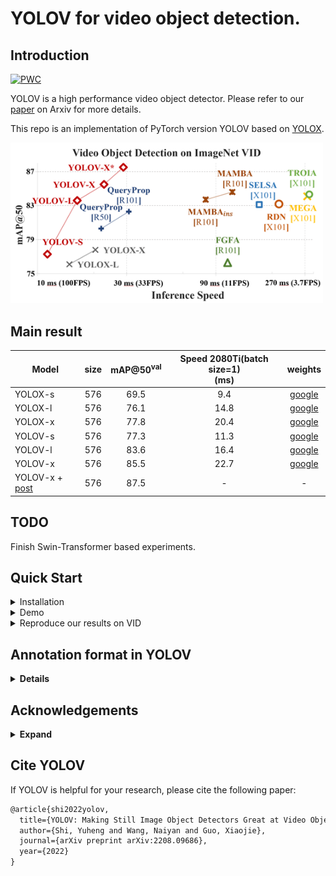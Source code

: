 

# YOLOV for video object detection.

## Introduction
[![PWC](https://img.shields.io/endpoint.svg?url=https://paperswithcode.com/badge/yolov-making-still-image-object-detectors/video-object-detection-on-imagenet-vid)](https://paperswithcode.com/sota/video-object-detection-on-imagenet-vid?p=yolov-making-still-image-object-detectors)

YOLOV is a high performance video object detector.  Please refer to our [paper](https://arxiv.org/abs/2208.09686) on Arxiv for more details.

This repo is an implementation of PyTorch version YOLOV based on [YOLOX](https://github.com/Megvii-BaseDetection/YOLOX).

<img src="assets/comparsion.jpg" width="500" >


## Main result


| Model                                                                                                               | size | mAP@50<sup>val<br> | Speed 2080Ti(batch size=1)<br>(ms) |                                           weights                                            |
|---------------------------------------------------------------------------------------------------------------------|:----:|:------------------:|:----------------------------------:|:--------------------------------------------------------------------------------------------:|
| YOLOX-s                                                                                                             | 576  |        69.5        |                9.4                 |                                         [google](https://drive.google.com/file/d/1n8wkByqpHdrGy6z9fsoZpBtTa0I3JOcG/view?usp=sharing)                                          |
| YOLOX-l                                                                                                             | 576  |        76.1        |                14.8                |                                         [google](https://drive.google.com/file/d/1rikaPCAHBBIugYUZYV1buyOIRG8xvGKB/view?usp=sharing)                                          |
| YOLOX-x                                                                                                             | 576  |        77.8        |                20.4                |                                         [google](https://drive.google.com/file/d/1OH3hGj7RMfcinMKPESbfI7C5y_RrA3aF/view?usp=sharing)                                          |
| YOLOV-s                                                                                                             | 576  |        77.3        |                11.3                | [google](https://drive.google.com/file/d/12X4dQw45aXVYgJjKAAAPk409FO3xValW/view?usp=sharing) |
| YOLOV-l                                                                                                             | 576  |        83.6        |                16.4                | [google](https://drive.google.com/file/d/1qZ-3iPDlYx1OKe6zz_-n42ceijo_Ntx6/view?usp=sharing) |
| YOLOV-x                                                                                                             | 576  |        85.5        |                22.7                | [google](https://drive.google.com/file/d/1OIozS-D9wbWA9pDFl5xoFw6XqEcYtzsJ/view?usp=sharing) |
| YOLOV-x + [post](https://github.com/AlbertoSabater/Robust-and-efficient-post-processing-for-video-object-detection) | 576  |        87.5        |                 -                  |                                              -                                               |


## TODO
Finish Swin-Transformer based experiments.

## Quick Start

<details>
<summary>Installation</summary>

Install YOLOV from source.
```shell
git clone git@github.com:YuHengsss/YOLOV.git
cd YOLOV
```

Create conda env.
```shell
conda create -n yolov python=3.7

conda activate yolov

pip install -r requirements.txt

pip3 install -v -e .
```
</details>

<details>
<summary>Demo</summary>

Step1. Download a pretrained weights.

Step2. Run yolov demos. For example:

```shell
python tools/vid_demo.py -f [path to your yolov exp files] -c [path to your yolov weights] --path /path/to/your/video --conf 0.25 --nms 0.5 --tsize 576 --save_result 
```
For online mode, exampled with yolov_l, you can run:

```shell
python tools/yolov_demo_online.py -f ./exp/yolov/yolov_l_online.py -c [path to your weights] --path /path/to/your/video --conf 0.25 --nms 0.5 --tsize 576 --save_result 
```
For yolox models, please use python tools/demo.py for inferencing.
</details>

<details>
<summary>Reproduce our results on VID</summary>

Step1. Download datasets and weights:

Download ILSVRC2015 DET and ILSVRC2015 VID dataset from [IMAGENET](https://image-net.org/challenges/LSVRC/2015/2015-downloads) and organise them as follows:

```shell
path to your datasets/ILSVRC2015/
path to your datasets/ILSVRC/
```

Download our COCO-style annotations for [training](https://drive.google.com/file/d/1HhE4OAcc--CpjUj69JCRXzMvIRsR4ymM/view?usp=sharing) and [video sequences](https://drive.google.com/file/d/1vJs8rLl_2oZOWCMJtk3a9ZJmdNn8cu-G/view?usp=sharing). Then, put them in these two directories:
```shell
YOLOV/annotations/vid_train_coco.json
YOLOV/yolox/data/dataset/train_seq.npy
```

Change the data_dir in exp files to [path to your datasets] and Download our weights.

Step2. Generate predictions and convert them to IMDB style for evaluation.

```shell
python tools/val_to_imdb.py -f exps/yolov/yolov_x.py -c path to your weights/yolov_x.pth --fp16 --output_dir ./yolov_x.pkl
```
Evaluation process:
```shell
python tools/REPPM.py --repp_cfg ./tools/yolo_repp_cfg.json --predictions_file ./yolov_x.pkl --evaluate --annotations_filename ./annotations/annotations_val_ILSVRC.txt --path_dataset [path to your dataset] --store_imdb --store_coco  (--post)
```
(--post) indicates involving post-processing method. Then you will get:
```shell
{'mAP_total': 0.8758871720817065, 'mAP_slow': 0.9059275666099181, 'mAP_medium': 0.8691557352372217, 'mAP_fast': 0.7459511040452989}
```

  
**Training example**
```shell
python tools/vid_train.py -f exps/yolov/yolov_s.py -c weights/yoloxs_vid.pth --fp16
```
**Roughly testing**
```shell
python tools/vid_eval.py -f exps/yolov/yolov_s.py -c weights/yolov_s.pth --tnum 500 --fp16
```
tnum indicates testing sequence number.
</details>


## Annotation format in YOLOV

<details>
  
<summary> <b>Details</b> </summary>

**Training base detector**


The train_coco.json is a COCO format annotation file. When trainig the base detector on your own dataset, try to convert the annotation to COCO format.

**Training YOLOV**


The train_seq.npy and val_seq.npy files are numpy arrays of lists. They can be loaded using the following command:
```shell
numpy.load('./yolox/data/datasets/train_seq.npy',allow_pickle=True)
```
Each list contains the paths to all images in a video. The specific annotations(xml annotation in VID dataset) are loaded via these image paths, refer to https://github.com/YuHengsss/YOLOV/blob/f5a57ddea2f3660875d6d75fc5fa2ddbb95028a7/yolox/data/datasets/vid.py#L125 for more details.

</details>

## Acknowledgements

<details><summary> <b>Expand</b> </summary>

* [https://github.com/Megvii-BaseDetection/YOLOX](https://github.com/Megvii-BaseDetection/YOLOX)
* [https://github.com/AlbertoSabater/Robust-and-efficient-post-processing-for-video-object-detection](https://github.com/AlbertoSabater/Robust-and-efficient-post-processing-for-video-object-detection)
</details>

## Cite YOLOV
If YOLOV is helpful for your research, please cite the following paper:

```latex
@article{shi2022yolov,
  title={YOLOV: Making Still Image Object Detectors Great at Video Object Detection},
  author={Shi, Yuheng and Wang, Naiyan and Guo, Xiaojie},
  journal={arXiv preprint arXiv:2208.09686},
  year={2022}
}
```
